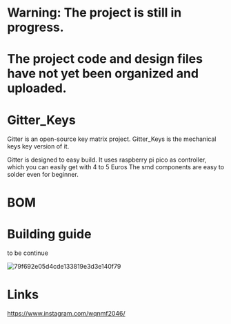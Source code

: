 # Warning: The project is still in progress.
# The project code and design files have not yet been organized and uploaded.

# Gitter_Keys
Gitter is an open-source key matrix project. Gitter_Keys is the mechanical keys key version of it. 

Gitter is designed to easy build. 
It uses raspberry pi pico as controller, which you can easily get with 4 to 5 Euros
The smd components are easy to solder even for beginner. 


# BOM


# Building guide
to be continue

![79f692e05d4cde133819e3d3e140f79](https://github.com/sdwhsrw/Gitter_Keys/assets/32597112/d58b897f-9127-4cf3-a55f-36bc37a70664)

# Links

https://www.instagram.com/wqnmf2046/
